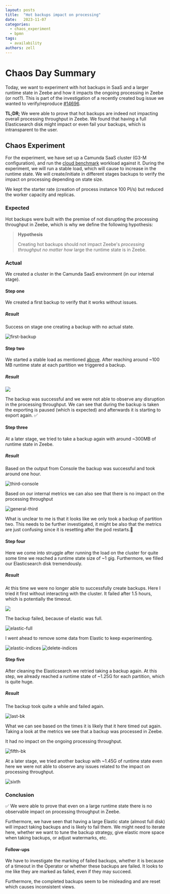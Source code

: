 ```yaml
---
layout: posts
title:  "Hot backups impact on processing"
date:   2023-11-07
categories: 
  - chaos_experiment 
  - bpmn
tags:
  - availability
authors: zell
---
```


# Chaos Day Summary

Today, we want to experiment with hot backups in SaaS and a larger runtime state in Zeebe and how it impacts the ongoing processing in Zeebe (or not?). This is part of the investigation of a recently created bug issue we wanted to verify/reproduce [#14696](https://github.com/camunda/camunda/issues/14696).

**TL;DR;** We were able to prove that hot backups are indeed not impacting overall processing throughput in Zeebe. We found that having a full Elasticsearch disk might impact or even fail your backups, which is intransparent to the user.

<!--truncate-->

## Chaos Experiment

For the experiment, we have set up a Camunda SaaS cluster (G3-M configuration), and run the [cloud benchmark](https://github.com/camunda/camunda/tree/main/benchmarks/setup/cloud-default) workload against it. During the experiment, we will run a stable load, which will cause to increase in the runtime state. We will create/initiate in different stages backups to verify the impact on processing depending on state size.

We kept the starter rate (creation of process instance 100 PI/s) but reduced the worker capacity and replicas.


### Expected

Hot backups were built with the premise of not disrupting the processing throughput in Zeebe, which is why we define the following hypothesis:

> **Hypothesis**
>
> Creating hot backups should not impact Zeebe's _processing throughput _no_ matter how_ large the runtime state is in Zeebe.

### Actual


We created a cluster in the Camunda SaaS environment (in our internal stage).

#### Step one

We created a first backup to verify that it works without issues.

##### Result

Success on stage one creating a backup with no actual state.

![first-backup](first-backup.png)


#### Step two

We started a stable load as mentioned [above](#chaos-experiment). After reaching around ~100 MB runtime state at each partition we triggered a backup.

##### Result

![](general-sec-bk.png)

The backup was successful and we were not able to observe any disruption in the processing throughput. We can see that during the backup is taken the exporting is paused (which is expected) and afterwards it is starting to export again. :white_check_mark:

#### Step three

At a later stage, we tried to take a backup again with around ~300MB of runtime state in Zeebe.

##### Result

Based on the output from Console the backup was successful and took around one hour.

![third-console](sec-bk-console.png)

Based on our internal metrics we can also see that there is no impact on the processing throughput

![general-third](general-third-bk.png)


What is unclear to me is that it looks like we only took a backup of partition two. This needs to be further investigated, it might be also that the metrics are just confusing since it is resetting after the pod restarts.:bug:

#### Step four

Here we come into struggle after running the load on the cluster for quite some time we reached a runtime state size of ~1 gig. Furthermore, we filled our Elasticsearch disk tremendously.

##### Result

At this time we were no longer able to successfully create backups. Here I tried it first without interacting with the cluster. It failed after 1.5 hours, which is potentially the timeout.

![](third-bk-console.png)


The backup failed, because of elastic was full. 


![elastic-full](deleting-indices4.png)

I went ahead to remove some data from Elastic to keep experimenting.

![elastic-indices](deleting-indices3.png)
![delete-indices](deleting-indices2.png)

#### Step five
After cleaning the Elasticsearch we retried taking a backup again. At this step, we already reached a runtime state of ~1.25G for each partition, which is quite huge.

##### Result

The backup took quite a while and failed again.


![last-bk](last-bk-failed.png)

What we can see based on the times it is likely that it here timed out again. Taking a look at the metrics we see that a backup was processed in Zeebe.

It had no impact on the ongoing processing throughput.


![fifth-bk](general-fifth-bk.png)

At a later stage, we tried another backup with ~1.45G of runtime state even here we were not able to observe any issues related to the impact on processing throughput.


![sixth](general-sixth-bk.png)


### Conclusion

:white_check_mark: We were able to prove that even on a large runtime state there is no observable impact on processing throughput in Zeebe. 

Furthermore, we have seen that having a large Elastic state (almost full disk) will impact taking backups and is likely to fail them. We might need to iterate here, whether we want to tune the backup strategy, give elastic more space when taking backups, or adjust watermarks, etc.

#### Follow-ups

We have to investigate the marking of failed backups, whether it is because of a timeout in the Operator or whether these backups are failed. It looks to me like they are marked as failed, even if they may succeed.

Furthermore, the completed backups seem to be misleading and are reset which causes inconsistent views.
